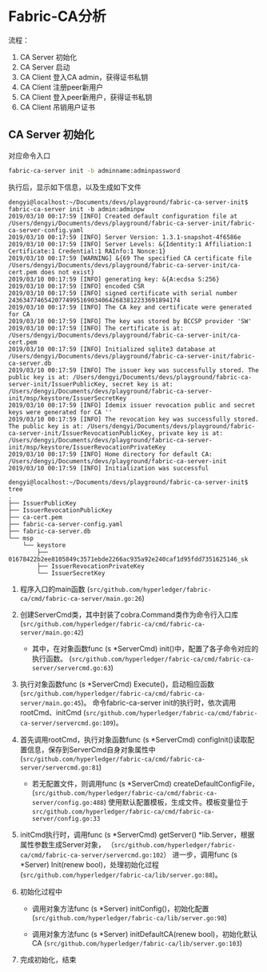 # Fabric-CA分析

流程：
1. CA Server 初始化
1. CA Server 启动
1. CA Client 登入CA admin，获得证书私钥
1. CA Client 注册peer新用户
1. CA Client 登入peer新用户，获得证书私钥
1. CA Client 吊销用户证书

## CA Server 初始化
对应命令入口
```bash
fabric-ca-server init -b adminname:adminpassword
```

执行后，显示如下信息，以及生成如下文件
```text
dengyi@localhost:~/Documents/devs/playground/fabric-ca-server-init$ fabric-ca-server init -b admin:adminpw
2019/03/10 00:17:59 [INFO] Created default configuration file at /Users/dengyi/Documents/devs/playground/fabric-ca-server-init/fabric-ca-server-config.yaml
2019/03/10 00:17:59 [INFO] Server Version: 1.3.1-snapshot-4f6586e
2019/03/10 00:17:59 [INFO] Server Levels: &{Identity:1 Affiliation:1 Certificate:1 Credential:1 RAInfo:1 Nonce:1}
2019/03/10 00:17:59 [WARNING] &{69 The specified CA certificate file /Users/dengyi/Documents/devs/playground/fabric-ca-server-init/ca-cert.pem does not exist}
2019/03/10 00:17:59 [INFO] generating key: &{A:ecdsa S:256}
2019/03/10 00:17:59 [INFO] encoded CSR
2019/03/10 00:17:59 [INFO] signed certificate with serial number 243634774654207749951690340642683812233691894174
2019/03/10 00:17:59 [INFO] The CA key and certificate were generated for CA
2019/03/10 00:17:59 [INFO] The key was stored by BCCSP provider 'SW'
2019/03/10 00:17:59 [INFO] The certificate is at: /Users/dengyi/Documents/devs/playground/fabric-ca-server-init/ca-cert.pem
2019/03/10 00:17:59 [INFO] Initialized sqlite3 database at /Users/dengyi/Documents/devs/playground/fabric-ca-server-init/fabric-ca-server.db
2019/03/10 00:17:59 [INFO] The issuer key was successfully stored. The public key is at: /Users/dengyi/Documents/devs/playground/fabric-ca-server-init/IssuerPublicKey, secret key is at: /Users/dengyi/Documents/devs/playground/fabric-ca-server-init/msp/keystore/IssuerSecretKey
2019/03/10 00:17:59 [INFO] Idemix issuer revocation public and secret keys were generated for CA ''
2019/03/10 00:17:59 [INFO] The revocation key was successfully stored. The public key is at: /Users/dengyi/Documents/devs/playground/fabric-ca-server-init/IssuerRevocationPublicKey, private key is at: /Users/dengyi/Documents/devs/playground/fabric-ca-server-init/msp/keystore/IssuerRevocationPrivateKey
2019/03/10 00:17:59 [INFO] Home directory for default CA: /Users/dengyi/Documents/devs/playground/fabric-ca-server-init
2019/03/10 00:17:59 [INFO] Initialization was successful

dengyi@localhost:~/Documents/devs/playground/fabric-ca-server-init$ tree
.
├── IssuerPublicKey
├── IssuerRevocationPublicKey
├── ca-cert.pem
├── fabric-ca-server-config.yaml
├── fabric-ca-server.db
└── msp
    └── keystore
        ├── 01678422b2ee8105849c3571ebde2266ac935a92e240caf1d95fdd7351625146_sk
        ├── IssuerRevocationPrivateKey
        └── IssuerSecretKey
```


1. 程序入口的main函数
(`src/github.com/hyperledger/fabric-ca/cmd/fabric-ca-server/main.go:26`)

1. 创建ServerCmd类，其中封装了cobra.Command类作为命令行入口库
(`src/github.com/hyperledger/fabric-ca/cmd/fabric-ca-server/main.go:42`)
    * 其中，在对象函数func (s *ServerCmd) init()中，配置了各子命令对应的执行函数。
    (`src/github.com/hyperledger/fabric-ca/cmd/fabric-ca-server/servercmd.go:63`)

1. 执行对象函数func (s *ServerCmd) Execute()，启动相应函数
(`src/github.com/hyperledger/fabric-ca/cmd/fabric-ca-server/main.go:45`)。
命令fabric-ca-server init的执行时，依次调用rootCmd、initCmd
(`src/github.com/hyperledger/fabric-ca/cmd/fabric-ca-server/servercmd.go:109`)。

1. 首先调用rootCmd，执行对象函数func (s *ServerCmd) configInit()读取配置信息，保存到ServerCmd自身对象属性中
(`src/github.com/hyperledger/fabric-ca/cmd/fabric-ca-server/servercmd.go:81`)
    * 若无配置文件，则调用func (s *ServerCmd) createDefaultConfigFile，
    (`src/github.com/hyperledger/fabric-ca/cmd/fabric-ca-server/config.go:488`)
    使用默认配置模板，生成文件。模板变量位于`src/github.com/hyperledger/fabric-ca/cmd/fabric-ca-server/config.go:33`

1. initCmd执行时，调用func (s *ServerCmd) getServer() *lib.Server，根据属性参数生成Server对象，
（`src/github.com/hyperledger/fabric-ca/cmd/fabric-ca-server/servercmd.go:102`）
进一步，调用func (s *Server) Init(renew bool)，处理初始化过程
(`src/github.com/hyperledger/fabric-ca/lib/server.go:88`)。
    
1. 初始化过程中
    * 调用对象方法func (s *Server) initConfig()，初始化配置
    (`src/github.com/hyperledger/fabric-ca/lib/server.go:98`)
    
    * 调用对象方法func (s *Server) initDefaultCA(renew bool)，初始化默认CA
    (`src/github.com/hyperledger/fabric-ca/lib/server.go:103`)

1. 完成初始化，结束

